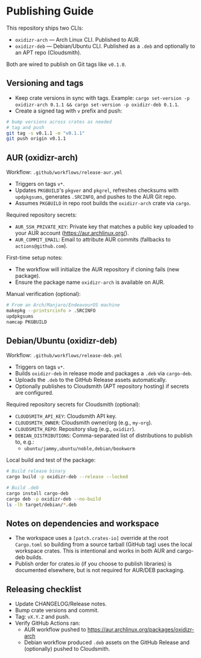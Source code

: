 # Publishing Guide

This repository ships two CLIs:

- `oxidizr-arch` — Arch Linux CLI. Published to AUR.
- `oxidizr-deb` — Debian/Ubuntu CLI. Published as a `.deb` and optionally to an APT repo (Cloudsmith).

Both are wired to publish on Git tags like `v0.1.0`.

## Versioning and tags

- Keep crate versions in sync with tags. Example: `cargo set-version -p oxidizr-arch 0.1.1 && cargo set-version -p oxidizr-deb 0.1.1`.
- Create a signed tag with `v` prefix and push:

```bash
# bump versions across crates as needed
# tag and push
git tag -s v0.1.1 -m "v0.1.1"
git push origin v0.1.1
```

## AUR (oxidizr-arch)

Workflow: `.github/workflows/release-aur.yml`

- Triggers on tags `v*`.
- Updates `PKGBUILD`'s `pkgver` and `pkgrel`, refreshes checksums with `updpkgsums`, generates `.SRCINFO`, and pushes to the AUR Git repo.
- Assumes `PKGBUILD` in repo root builds the `oxidizr-arch` crate via `cargo`.

Required repository secrets:

- `AUR_SSH_PRIVATE_KEY`: Private key that matches a public key uploaded to your AUR account (https://aur.archlinux.org/).
- `AUR_COMMIT_EMAIL`: Email to attribute AUR commits (fallbacks to `actions@github.com`).

First-time setup notes:

- The workflow will initialize the AUR repository if cloning fails (new package).
- Ensure the package name `oxidizr-arch` is available on AUR.

Manual verification (optional):

```bash
# From an Arch/Manjaro/EndeavourOS machine
makepkg --printsrcinfo > .SRCINFO
updpkgsums
namcap PKGBUILD
```

## Debian/Ubuntu (oxidizr-deb)

Workflow: `.github/workflows/release-deb.yml`

- Triggers on tags `v*`.
- Builds `oxidizr-deb` in release mode and packages a `.deb` via `cargo-deb`.
- Uploads the `.deb` to the GitHub Release assets automatically.
- Optionally publishes to Cloudsmith (APT repository hosting) if secrets are configured.

Required repository secrets for Cloudsmith (optional):

- `CLOUDSMITH_API_KEY`: Cloudsmith API key.
- `CLOUDSMITH_OWNER`: Cloudsmith owner/org (e.g., `my-org`).
- `CLOUDSMITH_REPO`: Repository slug (e.g., `oxidizr`).
- `DEBIAN_DISTRIBUTIONS`: Comma-separated list of distributions to publish to, e.g.:
  - `ubuntu/jammy,ubuntu/noble,debian/bookworm`

Local build and test of the package:

```bash
# Build release binary
cargo build -p oxidizr-deb --release --locked

# Build .deb
cargo install cargo-deb
cargo deb -p oxidizr-deb --no-build
ls -lh target/debian/*.deb
```

## Notes on dependencies and workspace

- The workspace uses a `[patch.crates-io]` override at the root `Cargo.toml` so building from a source tarball (GitHub tag) uses the local workspace crates. This is intentional and works in both AUR and cargo-deb builds.
- Publish order for crates.io (if you choose to publish libraries) is documented elsewhere, but is not required for AUR/DEB packaging.

## Releasing checklist

- Update CHANGELOG/Release notes.
- Bump crate versions and commit.
- Tag: `vX.Y.Z` and push.
- Verify GitHub Actions ran:
  - AUR workflow pushed to https://aur.archlinux.org/packages/oxidizr-arch
  - Debian workflow produced `.deb` assets on the GitHub Release and (optionally) pushed to Cloudsmith.
